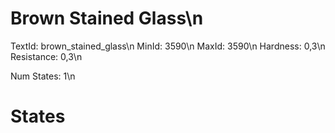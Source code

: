 # Brown Stained Glass\n
TextId: brown_stained_glass\n
MinId: 3590\n
MaxId: 3590\n
Hardness: 0,3\n
Resistance: 0,3\n

Num States: 1\n
# States
```

```